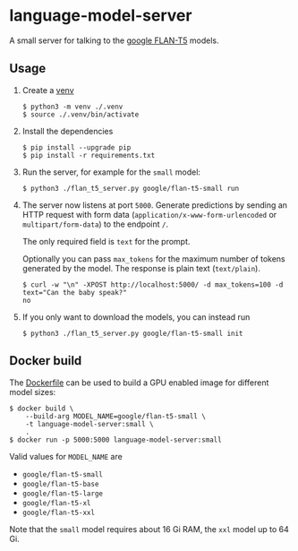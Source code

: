 # language-model-server

A small server for talking to the [google FLAN-T5](https://huggingface.co/docs/transformers/model_doc/flan-t5) models.

## Usage

1) Create a [venv](https://docs.python.org/3/library/venv.html)
   ```
   $ python3 -m venv ./.venv
   $ source ./.venv/bin/activate
   ```
2) Install the dependencies
   ```
   $ pip install --upgrade pip
   $ pip install -r requirements.txt
   ```
3) Run the server, for example for the `small` model:
   ```
   $ python3 ./flan_t5_server.py google/flan-t5-small run
   ```
4) The server now listens at port `5000`. Generate predictions by sending an HTTP request
   with form data (`application/x-www-form-urlencoded` or `multipart/form-data`) to the endpoint `/`.

   The only required field is `text` for the prompt.

   Optionally you can pass `max_tokens` for the maximum
   number of tokens generated by the model. The response is plain text (`text/plain`).
   ```
   $ curl -w "\n" -XPOST http://localhost:5000/ -d max_tokens=100 -d text="Can the baby speak?"
   no
   ```
5) If you only want to download the models, you can instead run
   ```
   $ python3 ./flan_t5_server.py google/flan-t5-small init
   ```

## Docker build

The [Dockerfile](./Dockerfile) can be used to build a GPU enabled image
for different model sizes:

```
$ docker build \
    --build-arg MODEL_NAME=google/flan-t5-small \
    -t language-model-server:small \
    .
$ docker run -p 5000:5000 language-model-server:small
```

Valid values for `MODEL_NAME` are

- `google/flan-t5-small`
- `google/flan-t5-base`
- `google/flan-t5-large`
- `google/flan-t5-xl`
- `google/flan-t5-xxl`

Note that the `small` model requires about 16 Gi RAM, the `xxl` model up to 64 Gi.